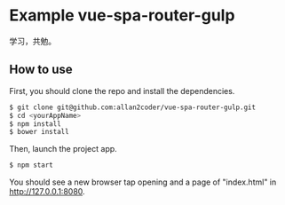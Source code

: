 # Example vue-spa-router-gulp
学习，共勉。

## How to use

First, you should clone the repo and install the dependencies.

```bash
$ git clone git@github.com:allan2coder/vue-spa-router-gulp.git
$ cd <yourAppName>
$ npm install
$ bower install
```

Then, launch the project app.

```bash
$ npm start
```

You should see a new browser tap opening and a page of "index.html" in http://127.0.0.1:8080.

